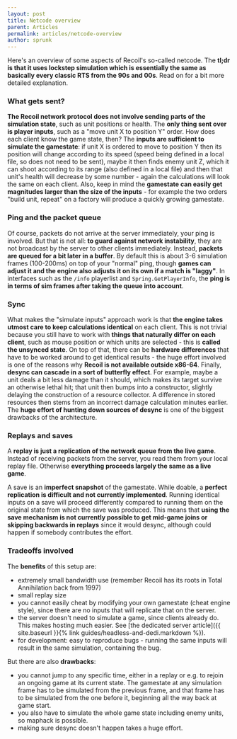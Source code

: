 ```yaml
---
layout: post
title: Netcode overview
parent: Articles
permalink: articles/netcode-overview
author: sprunk
---
```


Here's an overview of some aspects of Recoil's so-called netcode. The **tl;dr is that it uses lockstep simulation which is essentially the same as basically every classic RTS from the 90s and 00s**. Read on for a bit more detailed explanation.

### What gets sent?

**The Recoil network protocol does not involve sending parts of the simulation state**, such as unit positions or health. The **only thing sent over is player inputs**, such as a "move unit X to position Y" order.
How does each client know the game state, then?
The **inputs are sufficient to simulate the gamestate**: if unit X is ordered to move to position Y then its position will change according to its speed (speed being defined in a local file, so does not need to be sent),
maybe it then finds enemy unit Z, which it can shoot according to its range (also defined in a local file) and then that unit's health will decrease by some number - again the calculations will look the same on each client.
Also, keep in mind the **gamestate can easily get magnitudes larger than the size of the inputs** - for example the two orders "build unit, repeat" on a factory will produce a quickly growing gamestate.

### Ping and the packet queue
Of course, packets do not arrive at the server immediately, your ping is involved.
But that is not all: **to guard against network instability**, they are not broadcast by the server to other clients immediately. Instead, **packets are queued for a bit later in a buffer**.
By default this is about 3-6 simulation frames (100-200ms) on top of your "normal" ping, though **games can adjust it and the engine also adjusts it on its own if a match is "laggy"**.
In interfaces such as the `/info` playerlist and `Spring.GetPlayerInfo`, the **ping is in terms of sim frames after taking the queue into account**.

### Sync
What makes the "simulate inputs" approach work is that **the engine takes utmost care to keep calculations identical** on each client.
This is not trivial because you still have to work with **things that naturally differ on each client**, such as mouse position or which units are selected - this is **called the unsynced state**.
On top of that, there can be **hardware differences** that have to be worked around to get identical results - the huge effort involved is one of the reasons why **Recoil is not available outside x86-64**.
Finally, **desync can cascade in a sort of butterfly effect**.
For example, maybe a unit deals a bit less damage than it should, which makes its target survive an otherwise lethal hit;
that unit then bumps into a constructor, slightly delaying the construction of a resource collector.
A difference in stored resources then stems from an incorrect damage calculation minutes earlier.
The **huge effort of hunting down sources of desync** is one of the biggest drawbacks of the architecture.

### Replays and saves
A **replay is just a replication of the network queue from the live game**.
Instead of receiving packets from the server, you read them from your local replay file. Otherwise **everything proceeds largely the same as a live game**.

A save is an **imperfect snapshot** of the gamestate.
While doable, a **perfect replication is difficult and not currently implemented**.
Running identical inputs on a save will proceed differently compared to running them on the original state from which the save was produced.
This means that **using the save mechanism is not currently possible to get mid-game joins or skipping backwards in replays** since it would desync, although could happen if somebody contributes the effort.

### Tradeoffs involved
The **benefits** of this setup are:
* extremely small bandwidth use (remember Recoil has its roots in Total Annihilation back from 1997)
* small replay size
* you cannot easily cheat by modifying your own gamestate (cheat engine style), since there are no inputs that will replicate that on the server.
* the server doesn't need to simulate a game, since clients already do. This makes hosting much easier. See [the dedicated server article]({{ site.baseurl }}{% link guides/headless-and-dedi.markdown %}).
* for development: easy to reproduce bugs - running the same inputs will result in the same simulation, containing the bug.

But there are also **drawbacks**:
* you cannot jump to any specific time, either in a replay or e.g. to rejoin an ongoing game at its current state.
The gamestate at any simulation frame has to be simulated from the previous frame, and that frame has to be simulated from the one before it, beginning all the way back at game start.
* you also have to simulate the whole game state including enemy units, so maphack is possible.
* making sure desync doesn't happen takes a huge effort. 
